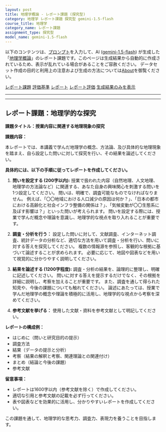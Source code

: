 ```yaml
---
layout: post
title: 地理学概論 - レポート課題 (探究型)
category: 地理学 レポート課題 探究型 gemini-1.5-flash
course_title: 地理学
category_name: レポート課題
assignment_type: 探究型
model_name: gemini-1.5-flash
---
```


以下のコンテンツは、[プロンプト](http://127.0.0.1:8000/generated/地理学/gemini-1.5-flash/prompt_レポート課題-探究型.md)を入力して、AI ([gemini-1.5-flash](contents/gemini-1.5-flash)) が生成した「[地理学概論](/contents/地理学/)」のレポート課題です。このページは生成結果から自動的に作成されているため、表示が乱れている場合があることをご容赦ください。
データセット作成の目的と利用上の注意および生成の方法については[About](/About)を御覧ください。

[レポート課題](../レポート課題-探究型)
[評価基準](../評価基準-探究型)
[レポート](../レポート-探究型)
[レポート評価](../レポート評価-探究型)
[生成結果のみを表示](http://127.0.0.1:8000/generated/地理学/gemini-1.5-flash/レポート課題-探究型.md)
  

***
***
  
## レポート課題：地理学的な探究

**課題タイトル：授業内容に関連する地理現象の探究**

**課題内容：**

本レポートでは、本講義で学んだ地理学の概念、方法論、及び具体的な地理現象を踏まえ、自ら設定した問いに対して探究を行い、その結果を論述してください。

**具体的には、以下の手順に従ってレポートを作成してください。**

1. **問いを設定する (200字以内):**  授業で扱われた内容（自然地理、人文地理、地理学の方法論など）に関連する、あなた自身の興味関心を刺激する問いを1つ設定してください。  問いは、明確で、調査可能なものでなければなりません。  例えば、「〇〇地域における人口減少の原因は何か？」、「日本の都市における高齢化と社会インフラ整備の関係は？」、「気候変動が〇〇生態系に及ぼす影響は？」といった問いが考えられます。  問いを設定する際には、授業で学んだ概念や理論を意識し、地理学的な視点を取り入れることが重要です。

2. **調査・分析を行う：** 設定した問いに対して、文献調査、インターネット調査、統計データの分析など、適切な方法を用いて調査・分析を行い、問いに対する答えを探究してください。  複数の情報源を参照し、客観的な根拠に基づいて論述することが求められます。  必要に応じて、地図や図表などを用いて視覚的に分かりやすく説明してください。

3. **結果を論述する (1200字程度):** 調査・分析の結果を、論理的に整理し、明確に記述してください。  問いに対する答えを提示するだけでなく、その根拠を詳細に説明し、考察を加えることが重要です。  また、調査を通して得られた知見や、今後の課題についても触れてください。  論述にあたっては、授業で学んだ地理学の概念や理論を積極的に活用し、地理学的な視点から考察を深めてください。

4. **参考文献を挙げる：** 使用した文献・資料を参考文献として明記してください。


**レポートの構成例：**

* はじめに（問いと研究目的の提示）
* 調査方法
* 結果（データの提示と分析）
* 考察（結果の解釈と考察、関連理論との関連付け）
* まとめ（結論と今後の課題）
* 参考文献


**留意事項：**

* レポートは1600字以内（参考文献を除く）で作成してください。
* 適切な引用と参考文献の記載を必ず行ってください。
* 表や図表などを効果的に活用し、分かりやすいレポートを作成してください。


この課題を通して、地理学的な思考力、調査力、表現力を養うことを目指します。
